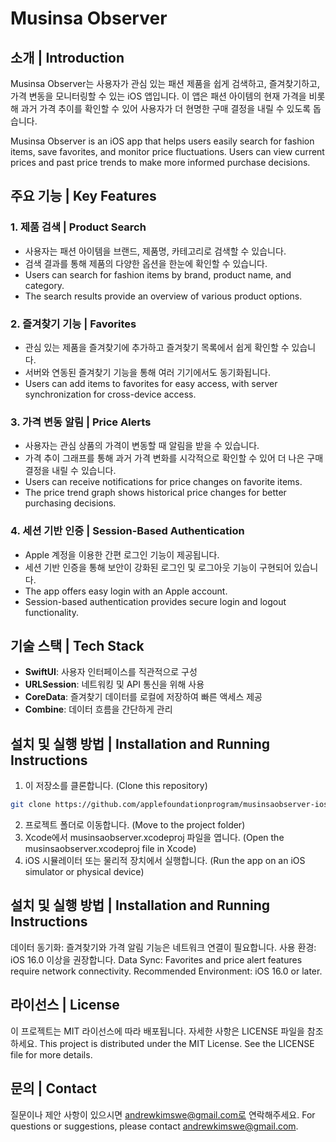 # Musinsa Observer

## 소개 | Introduction
Musinsa Observer는 사용자가 관심 있는 패션 제품을 쉽게 검색하고, 즐겨찾기하고, 가격 변동을 모니터링할 수 있는 iOS 앱입니다. 이 앱은 패션 아이템의 현재 가격을 비롯해 과거 가격 추이를 확인할 수 있어 사용자가 더 현명한 구매 결정을 내릴 수 있도록 돕습니다.

Musinsa Observer is an iOS app that helps users easily search for fashion items, save favorites, and monitor price fluctuations. Users can view current prices and past price trends to make more informed purchase decisions.

## 주요 기능 | Key Features

### 1. 제품 검색 | Product Search
* 사용자는 패션 아이템을 브랜드, 제품명, 카테고리로 검색할 수 있습니다.
* 검색 결과를 통해 제품의 다양한 옵션을 한눈에 확인할 수 있습니다.
* Users can search for fashion items by brand, product name, and category.
* The search results provide an overview of various product options.

### 2. 즐겨찾기 기능 | Favorites
* 관심 있는 제품을 즐겨찾기에 추가하고 즐겨찾기 목록에서 쉽게 확인할 수 있습니다.
* 서버와 연동된 즐겨찾기 기능을 통해 여러 기기에서도 동기화됩니다.
* Users can add items to favorites for easy access, with server synchronization for cross-device access.

### 3. 가격 변동 알림 | Price Alerts
* 사용자는 관심 상품의 가격이 변동할 때 알림을 받을 수 있습니다.
* 가격 추이 그래프를 통해 과거 가격 변화를 시각적으로 확인할 수 있어 더 나은 구매 결정을 내릴 수 있습니다.
* Users can receive notifications for price changes on favorite items.
* The price trend graph shows historical price changes for better purchasing decisions.

### 4. 세션 기반 인증 | Session-Based Authentication
* Apple 계정을 이용한 간편 로그인 기능이 제공됩니다.
* 세션 기반 인증을 통해 보안이 강화된 로그인 및 로그아웃 기능이 구현되어 있습니다.
* The app offers easy login with an Apple account.
* Session-based authentication provides secure login and logout functionality.

## 기술 스택 | Tech Stack
* **SwiftUI**: 사용자 인터페이스를 직관적으로 구성
* **URLSession**: 네트워킹 및 API 통신을 위해 사용
* **CoreData**: 즐겨찾기 데이터를 로컬에 저장하여 빠른 액세스 제공
* **Combine**: 데이터 흐름을 간단하게 관리

## 설치 및 실행 방법 | Installation and Running Instructions
1. 이 저장소를 클론합니다. (Clone this repository)
```bash
git clone https://github.com/applefoundationprogram/musinsaobserver-ios.git
```
2. 프로젝트 폴더로 이동합니다. (Move to the project folder)
3. Xcode에서 musinsaobserver.xcodeproj 파일을 엽니다. (Open the musinsaobserver.xcodeproj file in Xcode)
4. iOS 시뮬레이터 또는 물리적 장치에서 실행합니다. (Run the app on an iOS simulator or physical device)

## 설치 및 실행 방법 | Installation and Running Instructions
데이터 동기화: 즐겨찾기와 가격 알림 기능은 네트워크 연결이 필요합니다.
사용 환경: iOS 16.0 이상을 권장합니다.
Data Sync: Favorites and price alert features require network connectivity.
Recommended Environment: iOS 16.0 or later.

## 라이선스 | License
이 프로젝트는 MIT 라이선스에 따라 배포됩니다. 자세한 사항은 LICENSE 파일을 참조하세요.
This project is distributed under the MIT License. See the LICENSE file for more details.

## 문의 | Contact
질문이나 제안 사항이 있으시면 andrewkimswe@gmail.com로 연락해주세요.
For questions or suggestions, please contact andrewkimswe@gmail.com.
